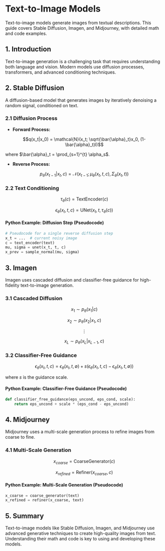 # Text-to-Image Models

Text-to-image models generate images from textual descriptions. This guide covers Stable Diffusion, Imagen, and Midjourney, with detailed math and code examples.

## 1. Introduction

Text-to-image generation is a challenging task that requires understanding both language and vision. Modern models use diffusion processes, transformers, and advanced conditioning techniques.

## 2. Stable Diffusion

A diffusion-based model that generates images by iteratively denoising a random signal, conditioned on text.

### 2.1 Diffusion Process

- **Forward Process:**
```math
q(x_t|x_0) = \mathcal{N}(x_t; \sqrt{\bar{\alpha}_t}x_0, (1-\bar{\alpha}_t)I)
```
where $`\bar{\alpha}_t = \prod_{s=1}^{t} \alpha_s`$.

- **Reverse Process:**
```math
p_\theta(x_{t-1}|x_t, c) = \mathcal{N}(x_{t-1}; \mu_\theta(x_t, t, c), \Sigma_\theta(x_t, t))
```

### 2.2 Text Conditioning

```math
\tau_\theta(c) = \text{TextEncoder}(c)
```
```math
\epsilon_\theta(x_t, t, c) = \text{UNet}(x_t, t, \tau_\theta(c))
```

#### Python Example: Diffusion Step (Pseudocode)

```python
# Pseudocode for a single reverse diffusion step
x_t = ...  # current noisy image
c = text_encoder(text)
mu, sigma = unet(x_t, t, c)
x_prev = sample_normal(mu, sigma)
```

## 3. Imagen

Imagen uses cascaded diffusion and classifier-free guidance for high-fidelity text-to-image generation.

### 3.1 Cascaded Diffusion

```math
x_1 \sim p_\theta(x_1|c)
```
```math
x_2 \sim p_\theta(x_2|x_1, c)
```
```math
\vdots
```
```math
x_L \sim p_\theta(x_L|x_{L-1}, c)
```

### 3.2 Classifier-Free Guidance

```math
\epsilon_\theta(x_t, t, c) = \epsilon_\theta(x_t, t, \emptyset) + s(\epsilon_\theta(x_t, t, c) - \epsilon_\theta(x_t, t, \emptyset))
```
where $`s`$ is the guidance scale.

#### Python Example: Classifier-Free Guidance (Pseudocode)

```python
def classifier_free_guidance(eps_uncond, eps_cond, scale):
    return eps_uncond + scale * (eps_cond - eps_uncond)
```

## 4. Midjourney

Midjourney uses a multi-scale generation process to refine images from coarse to fine.

### 4.1 Multi-Scale Generation

```math
x_{coarse} = \text{CoarseGenerator}(c)
```
```math
x_{refined} = \text{Refiner}(x_{coarse}, c)
```

#### Python Example: Multi-Scale Generation (Pseudocode)

```python
x_coarse = coarse_generator(text)
x_refined = refiner(x_coarse, text)
```

## 5. Summary

Text-to-image models like Stable Diffusion, Imagen, and Midjourney use advanced generative techniques to create high-quality images from text. Understanding their math and code is key to using and developing these models. 